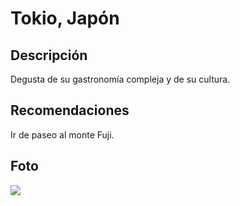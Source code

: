 # Tokio, Japón

## Descripción
Degusta de su gastronomía compleja y de su cultura.

## Recomendaciones
Ir de paseo al monte Fuji.

## Foto
![](https://viajes.nationalgeographic.com.es/medio/2024/09/03/tokio_133ce43a_1284581217_240903122054_1280x854.jpg)


